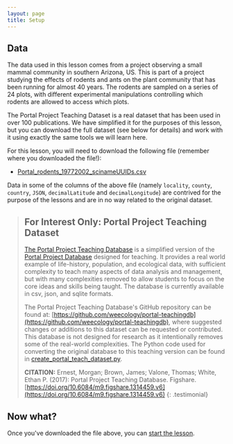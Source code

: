 ```yaml
---
layout: page
title: Setup
---
```


## Data  
The data used in this lesson comes from a project observing a small mammal community in southern
Arizona, US. This is part of a project studying the effects of rodents and ants on the plant
community that has been running for almost 40 years. The rodents are sampled on a series of 24 plots,
with different experimental manipulations controlling which rodents are allowed to access which plots.

The Portal Project Teaching Dataset is a real dataset that has been used in over 100 publications. We have simplified it
for the purposes of this lesson, but you can download the full dataset (see below for details) and work with it
using exactly the same tools we will learn here.
 
For this lesson, you will need to download the following file (remember where you downloaded the file!):
*  [Portal_rodents_19772002_scinameUUIDs.csv](https://ndownloader.figshare.com/files/7823341)

Data in some of the columns of the above file (namely `locality`, `county`, `country`, `JSON`, `decimalLatitude` and `decimalLongitude`) are contrived for the purpose of the lessons and are in no way related to the original dataset. 

> ## For Interest Only: Portal Project Teaching Dataset
> [The Portal Project Teaching Database](http://figshare.com/articles/Portal_Project_Teaching_Database/1314459) is a simplified version of the 
> [Portal Project Database](https://github.com/weecology/PortalData) designed for teaching. It provides a real world example of life-history, population, and ecological data, with sufficient complexity to teach many aspects of data analysis and management, but with many complexities removed to allow students to focus on the core ideas and skills being taught. The database is currently available in csv, json, and sqlite formats.
> 
> The Portal Project Teaching Database's GitHub repository can be found at: [https://github.com/weecology/portal-teachingdb](https://github.com/weecology/portal-teachingdb), 
> where suggested changes or additions to this dataset can be requested or contributed. 
> This database is not designed for research as it intentionally removes some of the real-world complexities. The Python code used for converting the original database to this teaching version can be found in [create_portal_teach_dataset.py](https://github.com/weecology/portal-teachingdb/blob/master/create_portal_teaching_dataset.py). 
>
> **CITATION:** Ernest, Morgan; Brown, James; Valone, Thomas; White, Ethan P. (2017): Portal Project Teaching Database. Figshare. [https://doi.org/10.6084/m9.figshare.1314459.v6](https://doi.org/10.6084/m9.figshare.1314459.v6)
{: .testimonial}

## Now what?

Once you've downloaded the file above, you can [start the lesson](https://southampton-rsg.github.io/openrefine-data-cleaning/00-getting-started/index.html).

<!--
## Software

For this lesson you will need [OpenRefine](http://openrefine.org/) (formerly GoogleRefine) and a web browser.

Download the most recent version of [OpenRefine](http://openrefine.org/download.html) for your operating system, 
then follow instructions below.

[OpenRefine](http://openrefine.org/) is a Java program that runs locally on your machine (i.e. you are not accessing a remote service on the Internet). You access it via your browser, but no Internet connection is needed. Most recent versions of 
OpenRefine come with embedded Java so you do not even have to worry whether you have Java on your system or not.


### Windows
- If you have Internet Explorer (or Edge) set as your default web browser, check that you have Firefox or Chrome installed and set either of them as your default browser. OpenRefine runs in your default browser, but may not run correctly in Internet Explorer. You can check how to set your browser as default for [Google Chrome](https://support.google.com/chrome/answer/95417?co=GENIE.Platform%3DDesktop&hl=en-GB) or [Firefox](https://support.mozilla.org/en-US/kb/make-firefox-your-default-browser).
- Unzip the downloaded file into a directory by right-clicking and selecting `Extract...`. Name that directory something like OpenRefine.
- Locate `openrefine.exe` in the extracted folder and launch OpenRefine by double-clicking on it. This will launch a command prompt window first; ignore that, and wait for OpenRefine to launch in your default Web browser, which is where you will interact with the program.
- If a Web browser does not automatically open for you upon launch, type the following URL in your browser: 
[http://127.0.0.1:3333/](http://127.0.0.1:3333/) or [http://localhost:3333](http://localhost:3333) to launch the program.

### Mac

- Check that you have Firefox or Chrome browser installed and set as your default browser. 
- Locate the downloaded `.dmg` file and Ctrl-click it. You may get the warning "macOS cannot verify the developer of “OpenRefine.app”. Are you sure you want to open it?" Click 'Yes'/'Open' to this. 
- Drag `OpenRefine.app` into your Applications folder, and Ctrl-click to open it. You may get the warning "macOS cannot verify the developer of “OpenRefine.app”. Are you sure you want to open it?" Click 'Yes'/'Open' to this. 
- If a Web browser does not automatically open for you upon launch, type the following URL in your browser: 
[http://127.0.0.1:3333/](http://127.0.0.1:3333/) or [http://localhost:3333](http://localhost:3333) to launch the program.


### Linux

- Check that you have Firefox or Chrome browser installed and set as your default browser. 
- Unzip the downloaded file into a directory. Name that directory something like OpenRefine.
- Go to your newly created OpenRefine directory.
- Type ./refine into the terminal within the OpenRefine directory
- If a Web browser does not automatically open for you upon launch, type the following URL in your browser: 
[http://127.0.0.1:3333/](http://127.0.0.1:3333/) or [http://localhost:3333](http://localhost:3333) to launch the program.

-->
